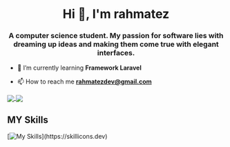 
<h1 align="center">Hi 👋, I'm rahmatez</h1>
<h3 align="center">A computer science student. My passion for software lies with dreaming up ideas and making them come true with elegant interfaces.</h3>

- 🌱 I’m currently learning **Framework Laravel**

- 📫 How to reach me **rahmatezdev@gmail.com**

<a href="https://github.com/rahmatez">
  <img align="center" src="https://github-readme-stats.vercel.app/api?username=rahmatez&count_private=true&show_icons=true&theme=chartreuse-dark" />
</a>
<a href="https://github.com/rahmatez">
  <img align="center" src="https://github-readme-stats.vercel.app/api/top-langs/?username=rahmatez&layout=compact&theme=chartreuse-dark&langs_count=8" />
</a>

## MY Skills
[![My Skills](https://skillicons.dev/icons?i=html,css,js,bootstrap,php,laravel,mysql,vue,py,git,linux,kali,ubuntu,nginx,vscode,)](https://skillicons.dev)

